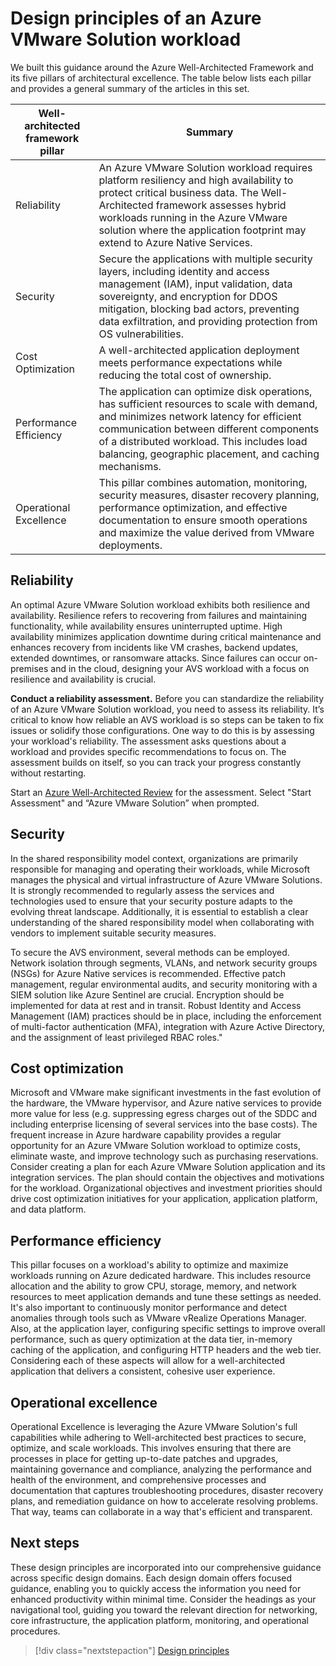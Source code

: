 # Design principles of an Azure VMware Solution workload

We built this guidance around the Azure Well-Architected Framework and its five pillars of architectural excellence. The table below lists each pillar and provides a general summary of the articles in this set.

| Well-architected framework pillar | Summary |
| --- | --- |
| Reliability |An Azure VMware Solution workload requires platform resiliency and high availability to protect critical business data. The Well-Architected framework assesses hybrid workloads running in the Azure VMware solution where the application footprint may extend to Azure Native Services. |
| Security| Secure the applications with multiple security layers, including identity and access management (IAM), input validation, data sovereignty, and encryption for DDOS mitigation, blocking bad actors, preventing data exfiltration, and providing protection from OS vulnerabilities. |
| Cost Optimization | A well-architected application deployment meets performance expectations while reducing the total cost of ownership.|
| Performance Efficiency | The application can optimize disk operations, has sufficient resources to scale with demand, and minimizes network latency for efficient communication between different components of a distributed workload. This includes load balancing, geographic placement, and caching mechanisms. |
| Operational Excellence | This pillar combines automation, monitoring, security measures, disaster recovery planning, performance optimization, and effective documentation to ensure smooth operations and maximize the value derived from VMware deployments.|

## Reliability

An optimal Azure VMware Solution workload exhibits both resilience and availability. Resilience refers to recovering from failures and maintaining functionality, while availability ensures uninterrupted uptime. High availability minimizes application downtime during critical maintenance and enhances recovery from incidents like VM crashes, backend updates, extended downtimes, or ransomware attacks. Since failures can occur on-premises and in the cloud, designing your AVS workload with a focus on resilience and availability is crucial.

**Conduct a reliability assessment.** Before you can standardize the reliability of an Azure VMware Solution workload, you need to assess its reliability. It’s critical to know how reliable an AVS workload is so steps can be taken to fix issues or solidify those configurations. One way to do this is by assessing your workload's reliability. The assessment asks  questions about a workload and provides specific recommendations to focus on. The assessment builds on itself, so you can track your progress constantly without restarting.

Start an [Azure Well-Architected Review](/assessments/azure-architecture-review/) for the assessment. Select "Start Assessment" and “Azure VMware Solution” when prompted.

## Security

In the shared responsibility model context, organizations are primarily responsible for managing and operating their workloads, while Microsoft manages the physical and virtual infrastructure of Azure VMware Solutions. It is strongly recommended to regularly assess the services and technologies used to ensure that your security posture adapts to the evolving threat landscape. Additionally, it is essential to establish a clear understanding of the shared responsibility model when collaborating with vendors to implement suitable security measures.

To secure the AVS environment, several methods can be employed. Network isolation through segments, VLANs, and network security groups (NSGs) for Azure Native services is recommended. Effective patch management, regular environmental audits, and security monitoring with a SIEM solution like Azure Sentinel are crucial. Encryption should be implemented for data at rest and in transit. Robust Identity and Access Management (IAM) practices should be in place, including the enforcement of multi-factor authentication (MFA), integration with Azure Active Directory, and the assignment of least privileged RBAC roles."

## Cost optimization

Microsoft and VMware make significant investments in the fast evolution of the hardware, the VMware hypervisor, and Azure native services to provide more value for less (e.g. suppressing egress charges out of the SDDC and including enterprise licensing of several services into the base costs). The frequent increase in Azure hardware capability provides a regular opportunity for an Azure VMware Solution workload to optimize costs, eliminate waste, and improve technology such as purchasing reservations. Consider creating a plan for each Azure VMware Solution application and its integration services. The plan should contain the objectives and motivations for the workload. Organizational objectives and investment priorities should drive cost optimization initiatives for your application, application platform, and data platform.

## Performance efficiency

This pillar focuses on a workload's ability to optimize and maximize workloads running on Azure dedicated hardware. This includes resource allocation and the ability to grow CPU, storage, memory, and network resources to meet application demands and tune these settings as needed. It's also important to continuously monitor performance and detect anomalies through tools such as VMware vRealize Operations Manager. Also, at the application layer, configuring specific settings to improve overall performance, such as query optimization at the data tier, in-memory caching of the application, and configuring HTTP headers and the web tier. Considering each of these aspects will allow for a well-architected application that delivers a consistent, cohesive user experience. 

## Operational excellence

Operational Excellence is leveraging the Azure VMware Solution's full capabilities while adhering to Well-architected best practices to secure, optimize, and scale workloads. This involves ensuring that there are processes in place for getting up-to-date patches and upgrades, maintaining governance and compliance, analyzing the performance and health of the environment, and comprehensive processes and documentation that captures troubleshooting procedures, disaster recovery plans, and remediation guidance on how to accelerate resolving problems. That way, teams can collaborate in a way that's efficient and transparent. 

## Next steps

These design principles are incorporated into our comprehensive guidance across specific design domains. Each design domain offers focused guidance, enabling you to quickly access the information you need for enhanced productivity within minimal time. Consider the headings as your navigational tool, guiding you toward the relevant direction for networking, core infrastructure, the application platform, monitoring, and operational procedures.

> [!div class="nextstepaction"]
> [Design principles](design-areas/readme.md)
